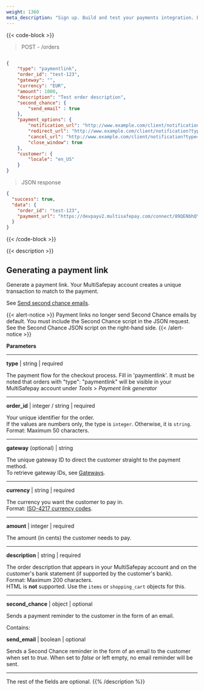 ```yaml
---
weight: 1360
meta_description: "Sign up. Build and test your payments integration. Explore our products and services. Use our API Reference, SDKs, and wrappers. Get support."
---
```

{{< code-block >}}
> POST - /orders

```json

{
    "type": "paymentlink",
    "order_id": "test-123",
    "gateway": "",
    "currency": "EUR",
    "amount": 1000,
    "description": "Test order description",
    "second_chance": { 
        "send_email" : true
    },
    "payment_options": {
        "notification_url": "http://www.example.com/client/notification?type=notification",
        "redirect_url": "http://www.example.com/client/notification?type=redirect",
        "cancel_url": "http://www.example.com/client/notification?type=cancel",
        "close_window": true
    },
    "customer": {
        "locale": "en_US"
    }
}
```


> JSON response


```json 
{
  "success": true,
  "data": {
    "order_id": "test-123",
    "payment_url": "https://devpayv2.multisafepay.com/connect/89QENbhQYcJoP2CO0kx6pSRrw8v2JFnTynr/?lang=nl_NL"
  }
}
```
{{< /code-block >}}

{{< description >}}
## Generating a payment link

Generate a payment link.  Your MultiSafepay account creates a unique transaction to match to the payment.

See [Send second chance emails](/api/#send-second-chance-emails).

{{< alert-notice >}} Payment links no longer send Second Chance emails by default. You must include the Second Chance script in the JSON request. See the Second Chance JSON script on the right-hand side. {{< /alert-notice >}}


**Parameters**

----------------
__type__ | string | required

The payment flow for the checkout process. Fill in 'paymentlink'. It must be noted that orders with "type": "paymentlink" will be visible in your MultiSafepay account under _Tools_ > _Payment link generator_

----------------
__order_id__ | integer / string | required

Your unique identifier for the order.  
If the values are numbers only, the type is `integer`. Otherwise, it is `string`.  
Format: Maximum 50 characters. 

----------------
__gateway__ (optional) | string 

The unique gateway ID to direct the customer straight to the payment method.  
To retrieve gateway IDs, see [Gateways](/api/#gateways).

----------------
__currency__ | string | required

The currency you want the customer to pay in.   
Format: [ISO-4217 currency codes](https://www.iso.org/iso-4217-currency-codes.html).  

----------------
__amount__ | integer | required

The amount (in cents) the customer needs to pay.

----------------
__description__ | string | required

The order description that appears in your MultiSafepay account and on the customer's bank statement (if supported by the customer's bank).   
Format: Maximum 200 characters.   
HTML is **not** supported. Use the `items` or `shopping_cart` objects for this.

----------------
__second_chance__ | object | optional

Sends a payment reminder to the customer in the form of an email.

Contains:  

__send_email__ | boolean | optional

Sends a Second Chance reminder in the form of an email to the customer when set to _true_. When set to _false_ or left empty, no email reminder will be sent.

----------------

The rest of the fields are optional.
{{% /description %}}